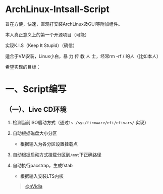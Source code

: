 # ArchLinux-Intsall-Script
旨在方便，快速，直观打安装ArchLinux及GUI等附加组件。

本人真正意义上的第一个开源项目（可能）

实现K.I.S（Keep It Stupid）（确信）

适合于VM安装，Linux小白，暴 力 传 教 人 士，经常rm -rf / 的人（比如本人）

希望实现的目标：
# 一、Script编写
## （一）、Live CD环境
1. 检测当前ISO启动方式（通过``` ls /sys/firmware/efi/efivars/ ``` 实现）

2. 自动根据磁盘大小分区
  
    - 根据输入为各分区设置挂载点

3. 自动根据启动方式挂载分区到```/mnt```下正确路径

4. 自动执行pacstrap，生成fstab

   - 根据输入安装LTS内核 
   > [@nVidia](https://www.archlinux.org/news/nvidia-45528-is-incompatible-with-linux-59/)
